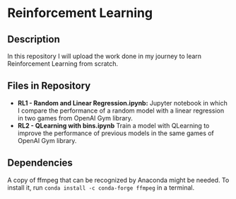 # Reinforcement Learning

## Description
In this repository I will upload the work done in my journey to learn Reinforcement Learning from scratch.

## Files in Repository
* **RL1 - Random and Linear Regression.ipynb:** Jupyter notebook in which I compare the performance of a random model with a linear regression in two games from OpenAI Gym library.
* **RL2 - QLearning with bins.ipynb** Train a model with QLearning to improve the performance of previous models in the same games of OpenAI Gym library.

## Dependencies
A copy of ffmpeg that can be recognized by Anaconda might be needed. To install it, run `conda install -c conda-forge ffmpeg` in a terminal.
